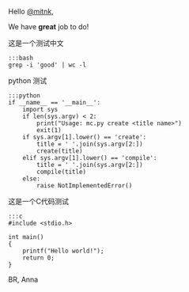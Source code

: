Hello <a href="http://twitter.com/mitnk">@mitnk</a>,

We have **great** job to do!

这是一个测试中文

    :::bash
    grep -i 'good' | wc -l


python 测试

    :::python
    if __name__ == '__main__':
        import sys
        if len(sys.argv) < 2:
            print("Usage: mc.py create <title name>")
            exit(1)
        if sys.argv[1].lower() == 'create':
            title = ' '.join(sys.argv[2:])
            create(title)
        elif sys.argv[1].lower() == 'compile':
            title = ' '.join(sys.argv[2:])
            compile(title)
        else:
            raise NotImplementedError()

这是一个C代码测试

    :::c
    #include <stdio.h>

    int main()
    {
        printf("Hello world!");
        return 0;
    }

BR,
Anna
